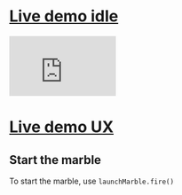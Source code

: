# **[Live demo idle](https://guillaumecartoonbase.github.io/pasqalCase/embed.html)**

<iframe
	style="border: none"
	width="192"
	height="108"
	src="https://rive.app/s/7wv1uEA7DkmXXlrLAjQQxw/embed"
	allowfullscreen
	allow="autoplay"
></iframe>

# **[Live demo UX](https://guillaumecartoonbase.github.io/pasqalCase/)**

## Start the marble

To start the marble, use
`launchMarble.fire()`
